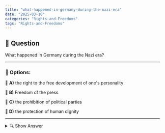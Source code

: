 ```yaml
---
title: "what-happened-in-germany-during-the-nazi-era"
date: "2025-03-10"
categories: "Rights-and-Freedoms"
tags: "Rights-and-Freedoms"
---
```


## 📌 **Question**

What happened in Germany during the Nazi era?



---

### 📝 **Options:**

🔘 **A)** the right to the free development of one's personality

🔘 **B)** Freedom of the press

🔘 **C)** the prohibition of political parties

🔘 **D)** the protection of human dignity

---

<details>
  <summary>🔍 Show Answer</summary>

  <p>
💡  <b>Correct Answer:</b>  c
  </p>
  <p>
    📖<b>Explanation:</b>
    During the period of National Socialism in Germany (1933–1945), the NSDAP established totalitarian rule. Political opposition and other parties were banned, which excluded political diversity. Freedom of the press was severely restricted in order to ensure control over information. Individual rights such as the right to the free development of the personality were suppressed in favor of the state. Although the protection of human dignity was in the constitution, it was significantly violated by discriminatory laws and persecutions.
  </p>
</details>
